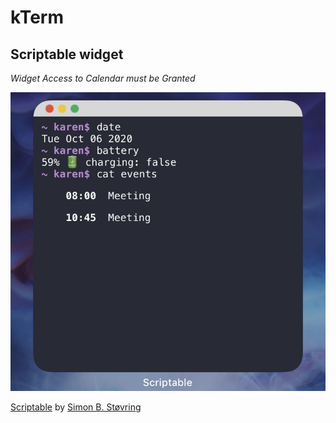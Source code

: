 # kTerm

## Scriptable widget 
*Widget Access to Calendar must be Granted*

![Widget](kTerm.png)


[Scriptable](https://scriptable.app/) by [Simon B. Støvring](https://twitter.com/simonbs)